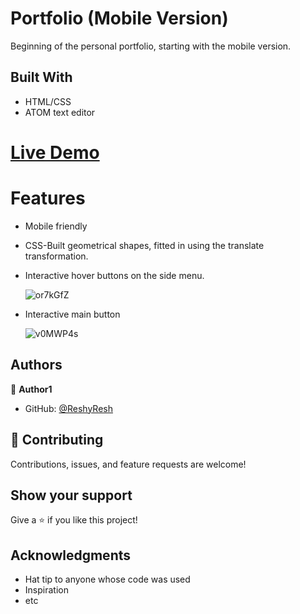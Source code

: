 # Portfolio (Mobile Version)
Beginning of the personal portfolio, starting with the mobile version.
## Built With

- HTML/CSS
- ATOM text editor

# [Live Demo](https://reshyresh.github.io/Portfolio/)

# Features
- Mobile friendly
- CSS-Built geometrical shapes, fitted in using the translate transformation.
- Interactive hover buttons on the side menu.
 
  ![or7kGfZ](https://user-images.githubusercontent.com/85108160/124786555-18b3ad80-df48-11eb-9925-233fd8e74021.gif)

- Interactive main button
 
  ![v0MWP4s](https://user-images.githubusercontent.com/85108160/124942160-ac9a7d80-e00b-11eb-91c5-daaf14b4e193.gif)


## Authors

👤 **Author1**

- GitHub: [@ReshyResh](https://github.com/ReshyResh)


## 🤝 Contributing

Contributions, issues, and feature requests are welcome!

## Show your support

Give a ⭐️ if you like this project!

## Acknowledgments

- Hat tip to anyone whose code was used
- Inspiration
- etc
